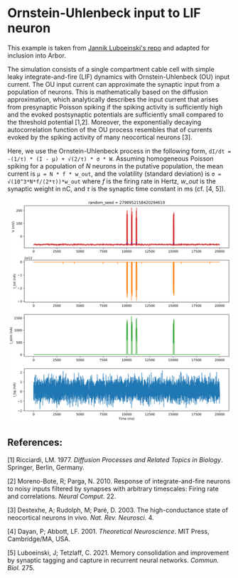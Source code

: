 # Ornstein-Uhlenbeck input to LIF neuron

This example is taken from [Jannik Luboeinski's repo](https://github.com/jlubo/arbor_ou_lif_example)
and adapted for inclusion into Arbor.

The simulation consists of a single compartment cable cell with simple leaky integrate-and-fire (LIF)
dynamics with Ornstein-Uhlenbeck (OU) input current.  The OU input current can approximate the
synaptic input from a population of neurons.  This is mathematically based on the diffusion
approximation, which analytically describes the input current that arises from presynaptic Poisson
spiking if the spiking activity is sufficiently high and the evoked postsynaptic potentials are
sufficiently small compared to the threshold potential [1,2].  Moreover, the exponentially decaying
autocorrelation function of the OU process resembles that of currents evoked by the spiking activity
of many neocortical neurons [3].

Here, we use the Ornstein-Uhlenbeck process in the following form, `dI/dt = -(1/τ) * (I - μ) +
√(2/τ) * σ * W`.  Assuming homogeneous Poisson spiking for a population of *N* neurons in the
putative population, the mean current is `μ = N * f * w_out`, and the volatility (standard
deviation) is `σ = √(10^3*N*f/(2*τ))*w_out` where *f* is the firing rate in Hertz, *w_out* is the
synaptic weight in nC, and *τ* is the synaptic time constant in ms (cf. [4, 5]).

![Resulting traces: voltage, spikes, currents](traces.svg)

## References:

[1] Ricciardi, LM. 1977. _Diffusion Processes and Related Topics in Biology_.
Springer, Berlin, Germany.

[2] Moreno-Bote, R; Parga, N. 2010. Response of integrate-and-fire neurons to noisy inputs filtered
by synapses with arbitrary timescales: Firing rate and correlations. _Neural Comput._ 22.

[3] Destexhe, A; Rudolph, M; Paré, D. 2003. The high-conductance state of neocortical neurons in
vivo. _Nat. Rev. Neurosci._ 4.

[4] Dayan, P; Abbott, LF. 2001. _Theoretical Neuroscience_. MIT Press, Cambridge/MA, USA.

[5] Luboeinski, J; Tetzlaff, C. 2021. Memory consolidation and improvement by synaptic tagging and
capture in recurrent neural networks. _Commun. Biol._ 275.
